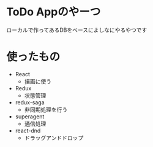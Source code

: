 # ToDo Appのやーつ
ローカルで作ってあるDBをベースによしなにやるやつです

# 使ったもの
- React
    - 描画に使う
- Redux
    - 状態管理
- redux-saga
    - 非同期処理を行う
- superagent
    - 通信処理
- react-dnd
    - ドラッグアンドドロップ
    
